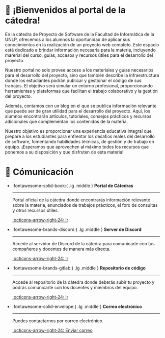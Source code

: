 # 👋 ¡Bienvenidos al portal de la cátedra!

En la cátedra de Proyecto de Software de la Facultad de Informática de la UNLP, ofrecemos a
los alumnos la oportunidad de aplicar sus conocimientos en la realización de un proyecto web completo.
Este espacio está dedicado a brindar información necesaria para la materia, incluyendo marerial
del curso, guías, accesos y recursos útiles para el desarrollo del proyecto.

Nuestro portal no solo provee acceso a los materiales y guías necesarios para el desarrollo
del proyecto, sino que también describe la infraestructura donde los estudiantes podrán publicar
y gestionar el código de sus trabajos. El objetivo será simular un entorno profesional, proporcionando
herramientas y plataformas que facilitan el trabajo colaborativo y la gestión del proyecto.

Además, contamos con un blog en el que se publica información relevante que puede ser de
gran utilidad para el desarrollo del proyecto. Aquí, los alumnos encontrarán artículos, tutoriales,
consejos prácticos y recursos adicionales que complementan los contenidos de la materia.

Nuestro objetivo es proporcionar una experiencia educativa integral que prepare a los estudiantes para
enfrentar los desafíos reales del desarrollo de software, fomentando habilidades técnicas, de gestión
y de trabajo en equipo. ¡Esperamos que aprovechen al máximo todos los recursos que ponemos a su disposición
y que disfruten de esta materia!

# 💬 Cómunicación

<div class="grid cards" markdown>

-   :fontawesome-solid-book:{ .lg .middle } __Portal de Cátedras__

    ---

    Portal oficial de la cátedra donde encontrarás información relevante sobre la materia, enunciados
    de trabajos prácticos, el foro de consultas y otros recursos útiles.

    [:octicons-arrow-right-24: Ir](https://catedras.linti.unlp.edu.ar/course/view.php?id=1293)

-   :fontawesome-brands-discord:{ .lg .middle } __Server de Discord__

    ---

    Accede al servidor de Discord de la cátedra para comunicarte con tus compañeros y docentes
    de manera más directa.

    [:octicons-arrow-right-24: Ir](https://discord.gg/m9yay6fk3g)


-   :fontawesome-brands-gitlab:{ .lg .middle } __Repositorio de código__

    ---

    Accede al repositorio de la cátedra donde deberás subir tu proyecto y podrás comunicarte
    con los docentes y miembros del equipo.

    [:octicons-arrow-right-24: Ir](https://gitlab.catedras.linti.unlp.edu.ar/proyecto-2025/)


-   :fontawesome-solid-envelope:{ .lg .middle } __Correo electrónico__

    ---

    Puedes contactarnos por correo electrónico.

    [:octicons-arrow-right-24: Enviar correo](mailto:proyecto@info.unlp.edu.ar)

</div>
